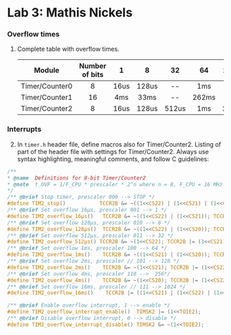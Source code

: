 # Lab 3: Mathis Nickels

### Overflow times

1. Complete table with overflow times.

   | **Module** | **Number of bits** | **1** | **8** | **32** | **64** | **128** | **256** | **1024** |
   | :-: | :-: | :-: | :-: | :-: | :-: | :-: | :-: | :-: |
   | Timer/Counter0 | 8| 16us | 128us | -- | 1ms | -- | 4ms |  16ms |
   | Timer/Counter1 | 16 | 4ms | 33ms | -- | 262ms | -- | 1s | 4s |
   | Timer/Counter2 | 8 | 16us | 128us | 512us | 1ms | 2ms | 4ms | 16ms |

### Interrupts

2. In `timer.h` header file, define macros also for Timer/Counter2. Listing of part of the header file with settings for Timer/Counter2. Always use syntax highlighting, meaningful comments, and follow C guidelines:

  ```c
  /**
  * @name  Definitions for 8-bit Timer/Counter2
  * @note  t_OVF = 1/F_CPU * prescaler * 2^n where n = 8, F_CPU = 16 MHz
  */  
 /** @brief Stop timer, prescaler 000 --> STOP */
 #define TIM2_stop()           TCCR2B &= ~((1<<CS22) | (1<<CS21) | (1<<CS20));
 /** @brief Set overflow 16µs, prescaler 001 --> 1 */
 #define TIM2_overflow_16µs()   TCCR2B &= ~((1<<CS22) | (1<<CS21)); TCCR2B |= (1<<CS20);
 /** @brief Set overflow 128µs, prescaler 010 --> 8 */
 #define TIM2_overflow_128µs()  TCCR2B &= ~((1<<CS22) | (1<<CS20)); TCCR2B |= (1<<CS11);
 /** @brief Set overflow 512µs, prescaler 011 --> 32 */
 #define TIM2_overflow_512µs() TCCR2B &= ~(1<<CS22); TCCR2B |= (1<<CS21) | (1<<CS20);
 /** @brief Set overflow 1ms, prescaler 100 --> 64 */
 #define TIM2_overflow_1ms()    TCCR2B &= ~((1<<CS21) | (1<<CS20)); TCCR2B |= (1<<CS22);
 /** @brief Set overflow 2ms, prescaler // 101 --> 128 */
 #define TIM2_overflow_2ms()    TCCR2B &= ~(1<<CS21); TCCR2B |= (1<<CS22) | (1<<CS20);
 /** @brief Set overflow 4ms, prescaler 110 -->  256*/
 #define TIM2_overflow_4ms()    TCCR2B &= ~(1<<CS20); TCCR2B |= (1<<CS22) | (1<<CS21);
 /** @brief Set overflow 16ms, prescaler // 111 --> 1024 */
 #define TIM2_overflow_16ms()    TCCR2B |= ((1<<CS21) | (1<<CS22) | (1<<CS20));

 /** @brief Enable overflow interrupt, 1 --> enable */
 #define TIM2_overflow_interrupt_enable()  TIMSK2 |= (1<<TOIE2);
 /** @brief Disable overflow interrupt, 0 --> disable */
 #define TIM2_overflow_interrupt_disable() TIMSK2 &= ~(1<<TOIE2);

